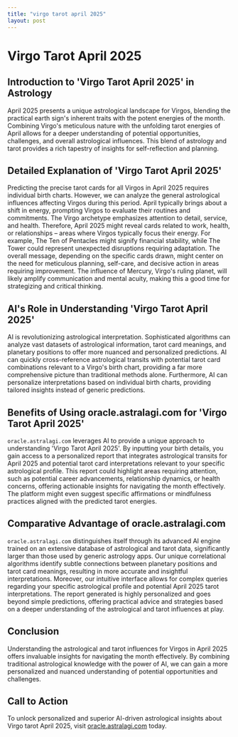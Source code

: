```yaml
---
title: "virgo tarot april 2025"
layout: post
---
```


# Virgo Tarot April 2025

## Introduction to 'Virgo Tarot April 2025' in Astrology

April 2025 presents a unique astrological landscape for Virgos, blending the practical earth sign's inherent traits with the potent energies of the month.  Combining Virgo's meticulous nature with the unfolding tarot energies of April allows for a deeper understanding of potential opportunities, challenges, and overall astrological influences. This blend of astrology and tarot provides a rich tapestry of insights for self-reflection and planning.

## Detailed Explanation of 'Virgo Tarot April 2025'

Predicting the precise tarot cards for all Virgos in April 2025 requires individual birth charts. However, we can analyze the general astrological influences affecting Virgos during this period. April typically brings about a shift in energy, prompting Virgos to evaluate their routines and commitments.  The Virgo archetype emphasizes attention to detail, service, and health.  Therefore, April 2025 might reveal cards related to work, health, or relationships – areas where Virgos typically focus their energy.  For example, The Ten of Pentacles might signify financial stability, while The Tower could represent unexpected disruptions requiring adaptation.  The overall message, depending on the specific cards drawn, might center on the need for meticulous planning, self-care, and decisive action in areas requiring improvement. The influence of Mercury, Virgo's ruling planet, will likely amplify communication and mental acuity, making this a good time for strategizing and critical thinking.

## AI's Role in Understanding 'Virgo Tarot April 2025'

AI is revolutionizing astrological interpretation.  Sophisticated algorithms can analyze vast datasets of astrological information, tarot card meanings, and planetary positions to offer more nuanced and personalized predictions. AI can quickly cross-reference astrological transits with potential tarot card combinations relevant to a Virgo's birth chart, providing a far more comprehensive picture than traditional methods alone.  Furthermore, AI can personalize interpretations based on individual birth charts, providing tailored insights instead of generic predictions.

## Benefits of Using oracle.astralagi.com for 'Virgo Tarot April 2025'

`oracle.astralagi.com` leverages AI to provide a unique approach to understanding 'Virgo Tarot April 2025'. By inputting your birth details, you gain access to a personalized report that integrates astrological transits for April 2025 and potential tarot card interpretations relevant to your specific astrological profile. This report could highlight areas requiring attention, such as potential career advancements, relationship dynamics, or health concerns, offering actionable insights for navigating the month effectively. The platform might even suggest specific affirmations or mindfulness practices aligned with the predicted tarot energies.

## Comparative Advantage of oracle.astralagi.com

`oracle.astralagi.com` distinguishes itself through its advanced AI engine trained on an extensive database of astrological and tarot data, significantly larger than those used by generic astrology apps.  Our unique correlational algorithms identify subtle connections between planetary positions and tarot card meanings, resulting in more accurate and insightful interpretations.  Moreover, our intuitive interface allows for complex queries regarding your specific astrological profile and potential April 2025 tarot interpretations.  The report generated is highly personalized and goes beyond simple predictions, offering practical advice and strategies based on a deeper understanding of the astrological and tarot influences at play.

## Conclusion

Understanding the astrological and tarot influences for Virgos in April 2025 offers invaluable insights for navigating the month effectively.  By combining traditional astrological knowledge with the power of AI, we can gain a more personalized and nuanced understanding of potential opportunities and challenges.

## Call to Action

To unlock personalized and superior AI-driven astrological insights about Virgo tarot April 2025, visit [oracle.astralagi.com](https://oracle.astralagi.com) today.